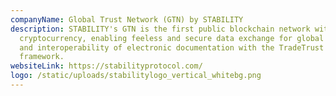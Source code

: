 ```yaml
---
companyName: Global Trust Network (GTN) by STABILITY
description: STABILITY's GTN is the first public blockchain network without
  cryptocurrency, enabling feeless and secure data exchange for global adoption
  and interoperability of electronic documentation with the TradeTrust
  framework.
websiteLink: https://stabilityprotocol.com/
logo: /static/uploads/stabilitylogo_vertical_whitebg.png
---
```


